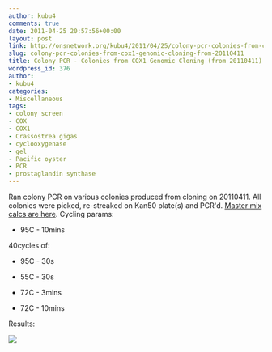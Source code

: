```yaml
---
author: kubu4
comments: true
date: 2011-04-25 20:57:56+00:00
layout: post
link: http://onsnetwork.org/kubu4/2011/04/25/colony-pcr-colonies-from-cox1-genomic-cloning-from-20110411/
slug: colony-pcr-colonies-from-cox1-genomic-cloning-from-20110411
title: Colony PCR - Colonies from COX1 Genomic Cloning (from 20110411)
wordpress_id: 376
author:
- kubu4
categories:
- Miscellaneous
tags:
- colony screen
- COX
- COX1
- Crassostrea gigas
- cyclooxygenase
- gel
- Pacific oyster
- PCR
- prostaglandin synthase
---
```


Ran colony PCR on various colonies produced from cloning on 20110411. All colonies were picked, re-streaked on Kan50 plate(s) and PCR'd. [Master mix calcs are here](http://eagle.fish.washington.edu/Arabidopsis/20110425-01.jpg). Cycling params:




    
  * 95C - 10mins



40cycles of:


    
  * 95C - 30s

    
  * 55C - 30s

    
  * 72C - 3mins

    
  * 72C - 10mins



Results:

![](http://eagle.fish.washington.edu/Arabidopsis/20110426-01%20Gel.jpg)
